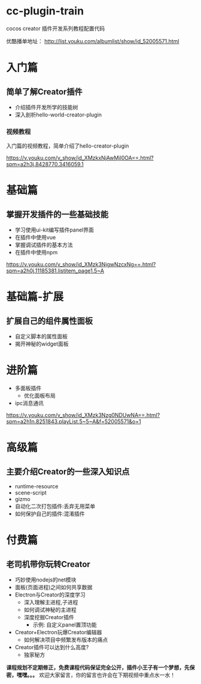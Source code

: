 # cc-plugin-train
cocos creator 插件开发系列教程配置代码

优酷播单地址： http://list.youku.com/albumlist/show/id_52005571.html

# 入门篇
## 简单了解Creator插件
- 介绍插件开发所学的技能树
- 深入剖析hello-world-creator-plugin
### 视频教程
入门篇的视频教程，简单介绍了hello-creator-plugin    

https://v.youku.com/v_show/id_XMzkxNjAwMjI0OA==.html?spm=a2h3j.8428770.3416059.1

# 基础篇
## 掌握开发插件的一些基础技能
- 学习使用ui-kit编写插件panel界面
- 在插件中使用vue
- 掌握调试插件的基本方法
- 在插件中使用npm   

https://v.youku.com/v_show/id_XMzk3NjgwNzcxNg==.html?spm=a2h0j.11185381.listitem_page1.5~A

# 基础篇-扩展
## 扩展自己的组件属性面板
- 自定义脚本的属性面板
- 揭开神秘的widget面板

# 进阶篇
- 多面板插件
    - 优化面板布局
- ipc消息通讯

https://v.youku.com/v_show/id_XMzk3Nzg0NDUwNA==.html?spm=a2h1n.8251843.playList.5~5~A&f=52005571&o=1


# 高级篇
## 主要介绍Creator的一些深入知识点
- runtime-resource
- scene-script
- gizmo
- 自动化二次打包插件:丢弃无用菜单
- 如何保护自己的插件:混淆插件



# 付费篇
## 老司机带你玩转Creator
- 巧妙使用nodejs的net模块
- 面板(页面进程)之间如何共享数据
- Electron与Creator的深度学习
    - 深入理解主进程,子进程
    - 如何调试神秘的主进程
    - 深度挖掘Creator插件
        - 示例: 自定义panel置顶功能
- Creator+Electron玩爆Creator编辑器
    - 如何解决项目中频繁发布版本的痛点
- Creator插件可以达到什么高度?
    - 独家秘方



**课程规划不定期修正，免费课程代码保证完全公开，插件小王子有一个梦想，先保密，嘿嘿。。。**
欢迎大家留言，你的留言也许会在下期视频中重点水一水！
